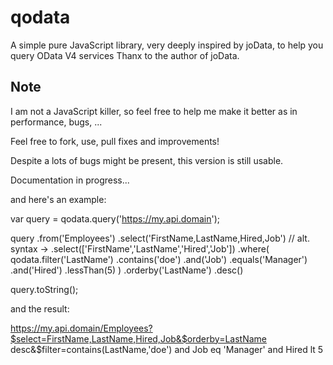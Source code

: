 # qodata
A simple pure JavaScript library, very deeply inspired by joData, to help you query OData V4 services
Thanx to the author of joData.

## Note
I am not a JavaScript killer, so feel free to help me make it better as in performance, bugs, ...

Feel free to fork, use, pull fixes and improvements!

Despite a lots of bugs might be present, this version is still usable.

Documentation in progress...

and here's an example:

var query = qodata.query('https://my.api.domain');

query
	.from('Employees')
	.select('FirstName,LastName,Hired,Job') // alt. syntax -> .select(['FirstName','LastName','Hired','Job'])
	.where(
		qodata.filter('LastName')
			.contains('doe')
		.and('Job')
			.equals('Manager')
		.and('Hired')
			.lessThan(5)
	)
	.orderby('LastName')
		.desc()
		
query.toString();

and the result:

https://my.api.domain/Employees?$select=FirstName,LastName,Hired,Job&$orderby=LastName desc&$filter=contains(LastName,'doe') and Job eq 'Manager' and Hired lt 5
